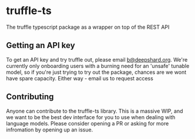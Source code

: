 # truffle-ts
The truffle typescript package as a wrapper on top of the REST API

## Getting an API key
To get an API key and try truffle out, please email b@deepshard.org. We're currently only onboarding users with a burning need for an 'unsafe' tunable model, so if you're just trying to try out the package, chances are we wont have spare capacity. Either way - email us to request access

## Contributing
Anyone can contribute to the truffle-ts library. This is a massive WIP, and we want to be the best dev interface for you to use when dealing with language models. Please consider opening a PR or asking for more infromation by opening up an issue.
